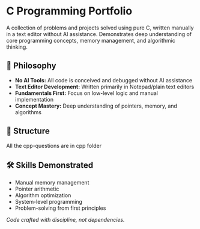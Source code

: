 # C Programming Portfolio

A collection of problems and projects solved using pure C, written manually in a text editor without AI assistance. Demonstrates deep understanding of core programming concepts, memory management, and algorithmic thinking.

## 🧠 Philosophy

- **No AI Tools:** All code is conceived and debugged without AI assistance
- **Text Editor Development:** Written primarily in Notepad/plain text editors
- **Fundamentals First:** Focus on low-level logic and manual implementation
- **Concept Mastery:** Deep understanding of pointers, memory, and algorithms

## 📁 Structure
All the cpp-questions are in cpp folder


## 🛠️ Skills Demonstrated

- Manual memory management
- Pointer arithmetic
- Algorithm optimization
- System-level programming
- Problem-solving from first principles

*Code crafted with discipline, not dependencies.*
